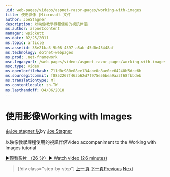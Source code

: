```yaml
---
uid: web-pages/videos/aspnet-razor-pages/working-with-images
title: 使用影像 |Microsoft 文件
author: JoeStagner
description: 以映像教學課程使用的視訊伴侶
ms.author: aspnetcontent
manager: wpickett
ms.date: 02/25/2011
ms.topic: article
ms.assetid: 38e21ba3-9b08-4397-a8ab-45d0e45448af
ms.technology: dotnet-webpages
ms.prod: .net-framework
msc.legacyurl: /web-pages/videos/aspnet-razor-pages/working-with-images
msc.type: video
ms.openlocfilehash: 711d0c980e08ee134abe0c8ae0ce64240b5dce6b
ms.sourcegitcommit: f8852267f463b62d7f975e56bea9aa3f68fbbdeb
ms.translationtype: MT
ms.contentlocale: zh-TW
ms.lasthandoff: 04/06/2018
---
```

<a name="working-with-images"></a><span data-ttu-id="8f115-103">使用影像</span><span class="sxs-lookup"><span data-stu-id="8f115-103">Working with Images</span></span>
====================
<span data-ttu-id="8f115-104">由[Joe stagner 以](https://github.com/JoeStagner)</span><span class="sxs-lookup"><span data-stu-id="8f115-104">by [Joe Stagner](https://github.com/JoeStagner)</span></span>

<span data-ttu-id="8f115-105">以映像教學課程使用的視訊伴侶</span><span class="sxs-lookup"><span data-stu-id="8f115-105">Video accompaniment to the Working with Images tutorial</span></span>

[<span data-ttu-id="8f115-106">&#9654;觀看影片 （26 分）</span><span class="sxs-lookup"><span data-stu-id="8f115-106">&#9654; Watch video (26 minutes)</span></span>](https://channel9.msdn.com/Blogs/ASP-NET-Site-Videos/working-with-images)

> [!div class="step-by-step"]
> <span data-ttu-id="8f115-107">[上一頁](working-with-files.md)
> [下一頁](working-with-video.md)</span><span class="sxs-lookup"><span data-stu-id="8f115-107">[Previous](working-with-files.md)
[Next](working-with-video.md)</span></span>
